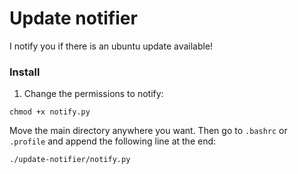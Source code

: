 # Update notifier
I notify you if there is an ubuntu update available!

### Install
1. Change the permissions to notify:
```
chmod +x notify.py
```
Move the main directory anywhere you want. Then go to `.bashrc` or `.profile` and append the following line at the end:
```bash
./update-notifier/notify.py
```